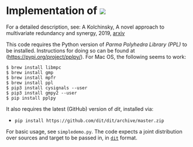 # Implementation of <img src="https://latex.codecogs.com/gif.latex?%5Cdpi%7B200%7D%20I_\cap^\star" />

For a detailed description, see:
A Kolchinsky, A novel approach to multivariate redundancy and synergy, 2019, [arxiv](https://arxiv.org/abs/1908.08642)

This code requires the Python version of *Parma Polyhedra Library (PPL)* to be installed. Instructions for doing so can be found at (https://pypi.org/project/pplpy/).  For Mac OS, the following seems to work:
```
$ brew install libmpc
$ brew install gmp
$ brew install mpfr
$ brew install ppl
$ pip3 install cysignals --user
$ pip3 install gmpy2 --user
$ pip install pplpy
```

It also requires the latest (GitHub) version of *dit*, installed via:
* `pip install https://github.com/dit/dit/archive/master.zip`

For basic usage, see `simpledemo.py`. The code expects a joint distribution over sources and target to be passed in, in [`dit`](https://github.com/dit/dit) format.
